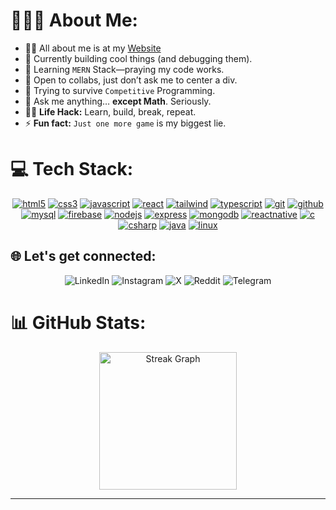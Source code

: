 # 👨🏻‍💻 About Me:
- 🙋‍♂️ All about me is at my [Website](https://mandipkk.com.np)
- 🔭 Currently building cool things (and debugging them).
- 🌱  Learning ```MERN``` Stack—praying my code works.
- 👯 Open to collabs, just don’t ask me to center a div.
- 🤔 Trying to survive ```Competitive``` Programming.
- 💬 Ask me anything… **except Math**. Seriously. 
- 👨‍💻 **Life Hack:** Learn, build, break, repeat. 
- ⚡ **Fun fact:** ```Just one more game``` is my biggest lie.

# 💻 Tech Stack:
<p align="center">
  <a href="https://www.w3.org/html/" target="_blank" rel="noreferrer"> <img src="https://ziadoua.github.io/m3-Markdown-Badges/badges/HTML/html2.svg" alt="html5"/></a> <a href="https://www.w3schools.com/css/" target="_blank" rel="noreferrer"> <img src="https://ziadoua.github.io/m3-Markdown-Badges/badges/CSS/css2.svg" alt="css3" /></a> <a href="https://developer.mozilla.org/en-US/docs/Web/JavaScript" target="_blank" rel="noreferrer"> <img src="https://ziadoua.github.io/m3-Markdown-Badges/badges/Javascript/javascript1.svg" alt="javascript"/></a> <a href="https://reactjs.org/" target="_blank" rel="noreferrer"> <img src="https://ziadoua.github.io/m3-Markdown-Badges/badges/React/react3.svg" alt="react"/></a> <a href="https://tailwindcss.com/" target="_blank" rel="noreferrer"> <img src="https://ziadoua.github.io/m3-Markdown-Badges/badges/TailwindCSS/tailwindcss3.svg" alt="tailwind" /></a> <a href="https://www.typescriptlang.org/" target="_blank" rel="noreferrer"> <img src="https://ziadoua.github.io/m3-Markdown-Badges/badges/TypeScript/typescript2.svg" alt="typescript" /></a> <a href="https://git-scm.com/" target="_blank" rel="noreferrer"> <img src="https://ziadoua.github.io/m3-Markdown-Badges/badges/Git/git2.svg" alt="git""/></a> <a href="https://github.com/" target="_blank" rel="noreferrer"> <img src="https://ziadoua.github.io/m3-Markdown-Badges/badges/Github/github2.svg" alt="github""/></a> <a href="https://www.mysql.com/" target="_blank" rel="noreferrer"> <img src="https://ziadoua.github.io/m3-Markdown-Badges/badges/MySQL/mysql3.svg" alt="mysql"/></a> <a href="https://firebase.google.com/" target="_blank" rel="noreferrer"> <img src="https://ziadoua.github.io/m3-Markdown-Badges/badges/Firebase/firebase2.svg" alt="firebase" ></a> <a href="https://nodejs.org" target="_blank" rel="noreferrer"> <img src="https://ziadoua.github.io/m3-Markdown-Badges/badges/NodeJS/nodejs2.svg" alt="nodejs" /></a> <a href="https://expressjs.com" target="_blank" rel="noreferrer"> <img src="https://ziadoua.github.io/m3-Markdown-Badges/badges/Express/express1.svg" alt="express" /></a> <a href="https://www.mongodb.com/" target="_blank" rel="noreferrer"> <img src="https://ziadoua.github.io/m3-Markdown-Badges/badges/MongoDB/mongodb2.svg" alt="mongodb" /></a> <a href="https://reactnative.dev/" target="_blank" rel="noreferrer"> <img src="https://ziadoua.github.io/m3-Markdown-Badges/badges/ReactNative/reactnative3.svg" alt="reactnative"/></a> <a href="https://www.cprogramming.com/" target="_blank" rel="noreferrer"> <img src="https://ziadoua.github.io/m3-Markdown-Badges/badges/C/c2.svg" alt="c"/></a> <a href="https://www.w3schools.com/cs/" target="_blank" rel="noreferrer"> <img src="https://ziadoua.github.io/m3-Markdown-Badges/badges/CSharp/csharp2.svg" alt="csharp" /></a> <a href="https://www.java.com" target="_blank" rel="noreferrer"> <img src="https://ziadoua.github.io/m3-Markdown-Badges/badges/Java/java2.svg" alt="java" /></a> <a href="https://www.linux.org/" target="_blank" rel="noreferrer"> <img src="https://ziadoua.github.io/m3-Markdown-Badges/badges/Linux/linux3.svg" alt="linux" /></a></p>

## 🌐 Let's get connected:
<p align="center">
  <a href="https://linkedin.com/in/mandip-kanu-589790168" style="text-decoration: none;">
    <img src="https://ziadoua.github.io/m3-Markdown-Badges/badges/LinkedIn/linkedin2.svg" alt="LinkedIn">
  </a>
    <a href="https://www.instagram.com/mand1pshah" style="text-decoration: none;">
    <img src="https://ziadoua.github.io/m3-Markdown-Badges/badges/Instagram/instagram2.svg" alt="Instagram">
  </a>
  <a href="https://x.com/mand1pshah" style="text-decoration: none;">
    <img src="https://ziadoua.github.io/m3-Markdown-Badges/badges/Twitter/twitter2.svg" alt="X">
  </a>
   <a href="https://reddit.com/user/mand1pshah" style="text-decoration: none;">
    <img src="https://ziadoua.github.io/m3-Markdown-Badges/badges/Reddit/reddit2.svg" alt="Reddit">
  </a>
  <a href="https://t.me/mand1pshah" style="text-decoration: none;">
    <img src="https://ziadoua.github.io/m3-Markdown-Badges/badges/Telegram/telegram2.svg" alt="Telegram">
  </a>  
</p>
  
# 📊 GitHub Stats:
<div align="center">
  <img 
    src="https://streak-stats.demolab.com?user=MandipKumarKanu&locale=en&mode=daily&theme=dark&hide_border=false&border_radius=5&order=3" 
    height="220" 
    alt="Streak Graph" 
  />
</div>

---
